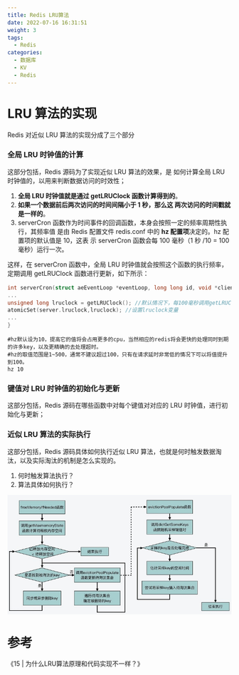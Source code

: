 ```yaml
---
title: Redis LRU算法
date: 2022-07-16 16:31:51
weight: 3
tags:
  - Redis
categories:
  - 数据库
  - KV
  - Redis
---
```


<p></p>
<!-- more -->


#  LRU 算法的实现
Redis 对近似 LRU 算法的实现分成了三个部分

###  全局 LRU 时钟值的计算

这部分包括，Redis 源码为了实现近似 LRU 算法的效果，是
如何计算全局 LRU 时钟值的，以用来判断数据访问的时效性；

1. **全局 LRU 时钟值就是通过 getLRUClock 函数计算得到的**。
2. **如果一个数据前后两次访问的时间间隔小于 1 秒，那么这 两次访问的时间戳就是一样的**。
3. serverCron 函数作为时间事件的回调函数，本身会按照一定的频率周期性执行，其频率值
是由 Redis 配置文件 redis.conf 中的 **hz 配置项**决定的。hz 配置项的默认值是 10，这表
示 serverCron 函数会每 100 毫秒（1 秒 /10 = 100 毫秒）运行一次。

这样，在 serverCron 函数中，全局 LRU 时钟值就会按照这个函数的执行频率，定期调用
getLRUClock 函数进行更新，如下所示：

``` C 
int serverCron(struct aeEventLoop *eventLoop, long long id, void *clientData) 
... 
unsigned long lruclock = getLRUClock(); //默认情况下，每100毫秒调用getLRUClock函数更
atomicSet(server.lruclock,lruclock); //设置lruclock变量
... 
}
```

``` 
#hz默认设为10，提高它的值将会占用更多的cpu，当然相应的redis将会更快的处理同时到期的许多key，以及更精确的去处理超时。
#hz的取值范围是1~500，通常不建议超过100，只有在请求延时非常低的情况下可以将值提升到100。
hz 10
```

###  键值对 LRU 时钟值的初始化与更新
这部分包括，Redis 源码在哪些函数中对每个键值对对应的 LRU 时钟值，进行初始化与更新；


###  近似 LRU 算法的实际执行
这部分包括，Redis 源码具体如何执行近似 LRU 算法，也就是何时触发数据淘汰，以及实际淘汰的机制是怎么实现的。
  1. 何时触发算法执行？
  2. 算法具体如何执行？

![r-lru](./images/r-lru.jpg)


# 参考
《15 | 为什么LRU算法原理和代码实现不一样？》  








